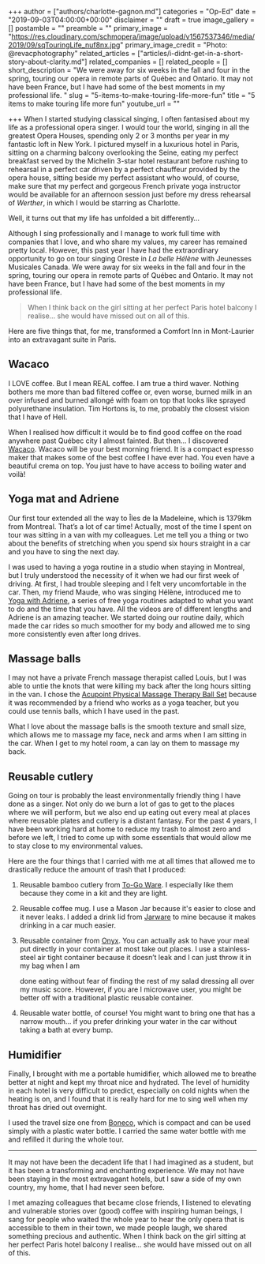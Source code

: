 +++
author = ["authors/charlotte-gagnon.md"]
categories = "Op-Ed"
date = "2019-09-03T04:00:00+00:00"
disclaimer = ""
draft = true
image_gallery = []
postamble = ""
preamble = ""
primary_image = "https://res.cloudinary.com/schmopera/image/upload/v1567537346/media/2019/09/sqTouringLife_nuf8nx.jpg"
primary_image_credit = "Photo: @revacphotography"
related_articles = ["articles/i-didnt-get-in-a-short-story-about-clarity.md"]
related_companies = []
related_people = []
short_description = "We were away for six weeks in the fall and four in the spring, touring our opera in remote parts of Québec and Ontario. It may not have been France, but I have had some of the best moments in my professional life. "
slug = "5-items-to-make-touring-life-more-fun"
title = "5 items to make touring life more fun"
youtube_url = ""

+++
When I started studying classical singing, I often fantasised about my life as a professional opera singer. I would tour the world, singing in all the greatest Opera Houses, spending only 2 or 3 months per year in my fantastic loft in New York. I pictured myself in a luxurious hotel in Paris, sitting on a charming balcony overlooking the Seine, eating my perfect breakfast served by the Michelin 3-star hotel restaurant before rushing to rehearsal in a perfect car driven by a perfect chauffeur provided by the opera house, sitting beside my perfect assistant who would, of course, make sure that my perfect and gorgeous French private yoga instructor would be available for an afternoon session just before my dress rehearsal of _Werther_, in which I would be starring as Charlotte.

Well, it turns out that my life has unfolded a bit differently… 

Although I sing professionally and I manage to work full time with companies that I love, and who share my values, my career has remained pretty local. However, this past year I have had the extraordinary opportunity to go on tour singing Oreste in _La belle Hélène_ with Jeunesses Musicales Canada. We were away for six weeks in the fall and four in the spring, touring our opera in remote parts of Québec and Ontario. It may not have been France, but I have had some of the best moments in my professional life. 

> When I think back on the girl sitting at her perfect Paris hotel balcony I realise… she would have missed out on all of this.

Here are five things that, for me, transformed a Comfort Inn in Mont-Laurier into an extravagant suite in Paris. 

## Wacaco

I LOVE coffee. But I mean REAL coffee. I am true a third waver. Nothing bothers me more than bad filtered coffee or, even worse, burned milk in an over infused and burned allongé with foam on top that looks like sprayed polyurethane insulation. Tim Hortons is, to me, probably the closest vision that I have of Hell. 

When I realised how difficult it would be to find good coffee on the road anywhere past Québec city I almost fainted. But then… I discovered [Wacaco](https://fr.wacaco.com/). Wacaco will be your best morning friend. It is a compact espresso maker that makes some of the best coffee I have ever had. You even have a beautiful crema on top. You just have to have access to boiling water and voilà!

## Yoga mat and Adriene

Our first tour extended all the way to Îles de la Madeleine, which is 1379km from Montreal. That’s a lot of car time! Actually, most of the time I spent on tour was sitting in a van with my colleagues. Let me tell you a thing or two about the benefits of stretching when you spend six hours straight in a car and you have to sing the next day. 

I was used to having a yoga routine in a studio when staying in Montreal, but I truly understood the necessity of it when we had our first week of driving. At first, I had trouble sleeping and I felt very uncomfortable in the car. Then, my friend Maude, who was singing Hélène, introduced me to [Yoga with Adriene](https://yogawithadriene.com/), a series of free yoga routines adapted to what you want to do and the time that you have. All the videos are of different lengths and Adriene is an amazing teacher. We started doing our routine daily, which made the car rides so much smoother for my body and allowed me to sing more consistently even after long drives.

## Massage balls

I may not have a private French massage therapist called Louis, but I was able to untie the knots that were killing my back after the long hours sitting in the van. I chose the [Acupoint Physical Massage Therapy Ball Set](https://www.amazon.com/Acupoint-Physical-Massage-Therapy-Balls-x/dp/B01IL7SKUU) because it was recommended by a friend who works as a yoga teacher, but you could use tennis balls, which I have used in the past. 

What I love about the massage balls is the smooth texture and small size, which allows me to massage my face, neck and arms when I am sitting in the car. When I get to my hotel room, a can lay on them to massage my back.

## Reusable cutlery

Going on tour is probably the least environmentally friendly thing I have done as a singer. Not only do we burn a lot of gas to get to the places where we will perform, but we also end up eating out every meal at places where reusable plates and cutlery is a distant fantasy. For the past 4 years, I have been working hard at home to reduce my trash to almost zero and before we left, I tried to come up with some essentials that would allow me to stay close to my environmental values. 

Here are the four things that I carried with me at all times that allowed me to drastically reduce the amount of trash that I produced:

1. Reusable bamboo cutlery from [To-Go Ware](https://www.to-goware.com/category-bamboo-utensil-sets-247). I especially like them because they come in a kit and they are light.
2. Reusable coffee mug. I use a Mason Jar because it's easier to close and it never leaks. I added a drink lid from [Jarware](https://www.jarware.com/collections/bevware/products/drink-lid) to mine because it makes drinking in a car much easier.
3. Reusable container from [Onyx](http://www.onyxcontainers.com/22-airtight). You can actually ask to have your meal put directly in your container at most take out places. I use a stainless-steel air tight container because it doesn’t leak and I can just throw it in my bag when I am

   done eating without fear of finding the rest of my salad dressing all over my music score. However, if you are I microwave user, you might be better off with a traditional plastic reusable container.
4. Reusable water bottle, of course! You might want to bring one that has a narrow mouth… if you prefer drinking your water in the car without taking a bath at every bump.

## Humidifier

Finally, I brought with me a portable humidifier, which allowed me to breathe better at night and kept my throat nice and hydrated. The level of humidity in each hotel is very difficult to predict, especially on cold nights when the heating is on, and I found that it is really hard for me to sing well when my throat has dried out overnight. 

I used the travel size one from [Boneco](https://www.boneco.com/en/u7146), which is compact and can be used simply with a plastic water bottle. I carried the same water bottle with me and refilled it during the whole tour.

***

It may not have been the decadent life that I had imagined as a student, but it has been a transforming and enchanting experience. We may not have been staying in the most extravagant hotels, but I saw a side of my own country, my home, that I had never seen before. 

I met amazing colleagues that became close friends, I listened to elevating and vulnerable stories over (good) coffee with inspiring human beings, I sang for people who waited the whole year to hear the only opera that is accessible to them in their town, we made people laugh, we shared something precious and authentic. When I think back on the girl sitting at her perfect Paris hotel balcony I realise… she would have missed out on all of this.